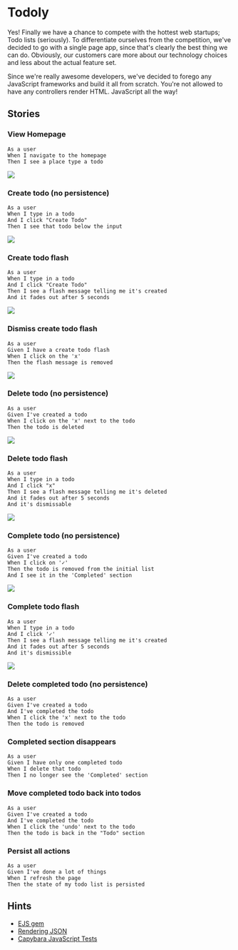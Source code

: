 # Todoly

Yes! Finally we have a chance to compete with the hottest web startups; Todo
lists (seriously). To differentiate ourselves from the competition, we've
decided to go with a single page app, since that's clearly the best thing we
can do. Obviously, our customers care more about our technology choices and less
about the actual feature set.

Since we're really awesome developers, we've decided to forego any JavaScript
frameworks and build it all from scratch. You're not allowed to have any
controllers render HTML. JavaScript all the way!

## Stories

### View Homepage
```
As a user
When I navigate to the homepage
Then I see a place type a todo
```

<img src="mockups/homepage.png">

### Create todo (no persistence)
```
As a user
When I type in a todo
And I click "Create Todo"
Then I see that todo below the input
```

<img src="mockups/create.png">

### Create todo flash
```
As a user
When I type in a todo
And I click "Create Todo"
Then I see a flash message telling me it's created
And it fades out after 5 seconds
```

<img src="mockups/create-flash.png">

### Dismiss create todo flash
```
As a user
Given I have a create todo flash
When I click on the 'x'
Then the flash message is removed
```

<img src="mockups/create-flash-dismiss.png">

### Delete todo (no persistence)
```
As a user
Given I've created a todo
When I click on the 'x' next to the todo
Then the todo is deleted
```

<img src="mockups/delete.png">

### Delete todo flash
```
As a user
When I type in a todo
And I click "x"
Then I see a flash message telling me it's deleted
And it fades out after 5 seconds
And it's dismissable
```

<img src="mockups/delete-flash.png">

### Complete todo (no persistence)
```
As a user
Given I've created a todo
When I click on '✓'
Then the todo is removed from the initial list
And I see it in the 'Completed' section
```

<img src="mockups/complete.png">

### Complete todo flash
```
As a user
When I type in a todo
And I click '✓'
Then I see a flash message telling me it's created
And it fades out after 5 seconds
And it's dismissible
```

<img src="mockups/complete-flash.png">

### Delete completed todo (no persistence)
```
As a user
Given I've created a todo
And I've completed the todo
When I click the 'x' next to the todo
Then the todo is removed
```

### Completed section disappears
```
As a user
Given I have only one completed todo
When I delete that todo
Then I no longer see the 'Completed' section
```

### Move completed todo back into todos
```
As a user
Given I've created a todo
And I've completed the todo
When I click the 'undo' next to the todo
Then the todo is back in the "Todo" section
```

### Persist all actions
```
As a user
Given I've done a lot of things
When I refresh the page
Then the state of my todo list is persisted
```

## Hints

* [EJS gem](https://rubygems.org/gems/ejs)
* [Rendering JSON](http://guides.rubyonrails.org/layouts_and_rendering.html#rendering-json)
* [Capybara JavaScript Tests](https://github.com/jnicklas/capybara#drivers)
